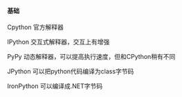 #### 基础

Cpython 官方解释器

IPython 交互式解释器，交互上有增强

PyPy 动态解释器，可以提高执行速度，但和CPython稍有不同

JPython 可以把python代码编译为class字节码

IronPython  可以编译成.NET字节码



 